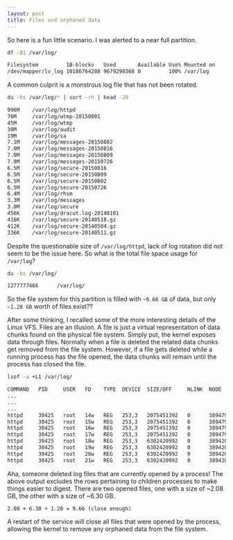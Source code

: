 ```yaml
---
layout: post
title: Files and orphaned data
---
```


So here is a fun little scenario. I was alerted to a near full partition.

```sh
df -B1 /var/log/

Filesystem         1B-blocks   Used       Available Use% Mounted on
/dev/mapper/lv_log 10186764288 9679290368 0         100% /var/log
```

A common culprit is a monstrous log file that has not been rotated.

```sh
du -hs /var/log/* | sort -rh | head -20

996M    /var/log/httpd
76M     /var/log/wtmp-20150801
45M     /var/log/wtmp
30M     /var/log/audit
19M     /var/log/sa
7.1M    /var/log/messages-20150802
7.0M    /var/log/messages-20150816
7.0M    /var/log/messages-20150809
7.0M    /var/log/messages-20150726
6.5M    /var/log/secure-20150816
6.5M    /var/log/secure-20150809
6.5M    /var/log/secure-20150802
6.5M    /var/log/secure-20150726
6.4M    /var/log/rhsm
3.3M    /var/log/messages
3.0M    /var/log/secure
456K    /var/log/dracut.log-20140101
416K    /var/log/secure-20140518.gz
412K    /var/log/secure-20140504.gz
336K    /var/log/secure-20140511.gz
```
Despite the questionable size of `/var/log/httpd`, lack of log rotation did not seem to be the issue here. So what is the total file space usage for `/var/log`?

```sh
du -bs /var/log/

1277777466      /var/log/
```

So the file system for this partition is filled with `~9.68 GB` of data, but only `~1.28 GB` worth of files exist??

After some thinking, I recalled some of the more interesting details of the Linux VFS. Files are an illusion. A file is just a virtual representation of data chunks found on the physical file system. Simply put, the kernel exposes data through files. Normally when a file is deleted the related data chunks get removed from the file system. However, if a file gets deleted while a running process has the file opened, the data chunks will remain until the process has closed the file.

```sh
lsof -a +L1 /var/log/

COMMAND   PID     USER   FD    TYPE  DEVICE  SIZE/OFF     NLINK  NODE     NAME
...
...
...
httpd     30425   root   14w   REG   253,3   2075451392   0      389479   /var/log/httpd/api_log-20150719 (deleted)
httpd     30425   root   15w   REG   253,3   2075451392   0      389479   /var/log/httpd/api_log-20150719 (deleted)
httpd     30425   root   16w   REG   253,3   2075451392   0      389479   /var/log/httpd/api_log-20150719 (deleted)
httpd     30425   root   17w   REG   253,3   2075451392   0      389479   /var/log/httpd/api_log-20150719 (deleted)
httpd     30425   root   18w   REG   253,3   6302420992   0      389420   /var/log/httpd/log-20150714 (deleted)
httpd     30425   root   19w   REG   253,3   6302420992   0      389420   /var/log/httpd/log-20150714 (deleted)
httpd     30425   root   20w   REG   253,3   6302420992   0      389420   /var/log/httpd/log-20150714 (deleted)
httpd     30425   root   21w   REG   253,3   6302420992   0      389420   /var/log/httpd/log-20150714 (deleted)
```

Aha, someone deleted log files that are currently opened by a process! The above output excludes the rows pertaining to children processes to make things easier to digest. There are two opened files, one with a size of ~2.08 GB, the other with a size of ~6.30 GB.

`2.08 + 6.30 + 1.28 = 9.66 (close enough)`

A restart of the service will close all files that were opened by the process, allowing the kernel to remove any orphaned data from the file system.

